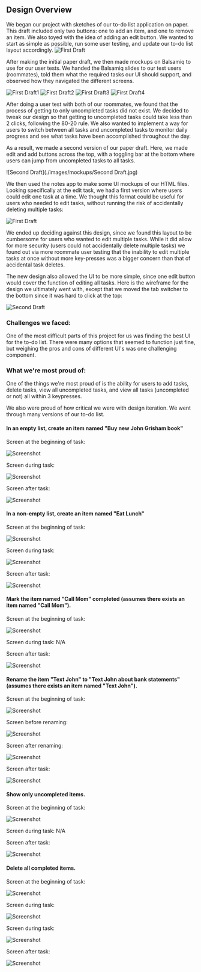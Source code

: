 ## Design Overview

We began our project with sketches of our to-do list application on paper. This draft included only two buttons: one to add an item, and one to remove an item. We also toyed with the idea of adding an edit button. We wanted to start as simple as possible, run some user testing, and update our to-do list layout accordingly.
![First Draft](./images/mockups/FirstDraft.jpg)

After making the initial paper draft, we then made mockups on Balsamiq to use for our user tests. We handed the Balsamiq slides to our test users (roommates), told them what the required tasks our UI should support, and observed how they navigated the different screens.

![First Draft1](./images/mockups/NoTasks.jpg)
![First Draft2](./images/mockups/AddTask.jpg)
![First Draft3](./images/mockups/OneTask.jpg)
![First Draft4](./images/mockups/EditPage.jpg)

After doing a user test with both of our roommates, we found that the process of getting to only uncompleted tasks did not exist. We decided to tweak our design so that getting to uncompleted tasks could take less than 2 clicks, following the 80-20 rule. We also wanted to implement a way for users to switch between all tasks and uncompleted tasks to monitor daily progress and see what tasks have been accomplished throughout the day.

As a result, we made a second version of our paper draft. Here, we made edit and add buttons across the top, with a toggling bar at the bottom where users can jump from uncompleted tasks to all tasks.

![Second Draft](./images/mockups/Second Draft.jpg)

We then used the notes app to make some UI mockups of our HTML files. Looking specifically at the edit task, we had a first version where users could edit one task at a time. We thought this format could be useful for users who needed to edit tasks, without running the risk of accidentally deleting multiple tasks:

![First Draft](./images/mockups/EditFlowInitial.jpg)


We ended up deciding against this design, since we found this layout to be cumbersome for users who wanted to edit multiple tasks. While it did allow for more security (users could not accidentally delete multiple tasks) we found out via more roommate user testing that the inability to edit multiple tasks at once without more key-presses was a bigger concern than that of accidental task deletes. 

The new design also allowed the UI to be more simple, since one edit button would cover the function of editing all tasks. Here is the wireframe for the design we ultimately went with, except that we moved the tab switcher to the bottom since it was hard to click at the top:

![Second Draft](./images/mockups/EditFlowFinal.jpg)

### Challenges we faced:
One of the most difficult parts of this project for us was finding the best UI for the to-do list. There were many options that seemed to function just fine, but weighing the pros and cons of different UI's was one challenging component. 

### What we're most proud of:
One of the things we're most proud of is the ability for users to add tasks, delete tasks, view all uncompleted tasks, and view all tasks (uncompleted or not) all within 3 keypresses. 

We also were proud of how critical we were with design iteration. We went through many versions of our to-do list. 

#### In an empty list, create an item named "Buy new John Grisham book"
Screen at the beginning of task:

![Screenshot](./images/screenshots/screen1.jpg)

Screen during task:

![Screenshot](./images/screenshots/screen2.jpg)

Screen after task:

![Screenshot](./images/screenshots/screen3.jpg)

#### In a non-empty list, create an item named "Eat Lunch"
Screen at the beginning of task:

![Screenshot](./images/screenshots/screen4.jpg)

Screen during task:

![Screenshot](./images/screenshots/screen5.jpg)

Screen after task:

![Screenshot](./images/screenshots/screen6.jpg)

#### Mark the item named "Call Mom" completed (assumes there exists an item named "Call Mom").
Screen at the beginning of task:

![Screenshot](./images/screenshots/screen7.jpg)

Screen during task: N/A

Screen after task:

![Screenshot](./images/screenshots/screen8.jpg)

#### Rename the item "Text John" to "Text John about bank statements" (assumes there exists an item named "Text John").
Screen at the beginning of task:

![Screenshot](./images/screenshots/screen9.jpg)

Screen before renaming:

![Screenshot](./images/screenshots/screen10.jpg)

Screen after renaming:

![Screenshot](./images/screenshots/screen11.jpg)

Screen after task:

![Screenshot](./images/screenshots/screen12.jpg)

#### Show only uncompleted items.
Screen at the beginning of task:

![Screenshot](./images/screenshots/screen13.jpg)

Screen during task: N/A

Screen after task:

![Screenshot](./images/screenshots/screen14.jpg)

#### Delete all completed items.
Screen at the beginning of task:

![Screenshot](./images/screenshots/screen15.jpg)

Screen during task:

![Screenshot](./images/screenshots/screen16.jpg)

Screen during task:

![Screenshot](./images/screenshots/screen17.jpg)

Screen after task:

![Screenshot](./images/screenshots/screen18.jpg)
